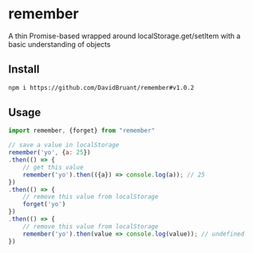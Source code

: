 # remember

A thin Promise-based wrapped around localStorage.get/setItem with a basic understanding of objects


## Install

```sh
npm i https://github.com/DavidBruant/remember#v1.0.2
```

## Usage

```js
import remember, {forget} from "remember"

// save a value in localStorage
remember('yo', {a: 25})
.then(() => {
    // get this value
    remember('yo').then(({a}) => console.log(a)); // 25
})
.then(() => {
    // remove this value from localStorage
    forget('yo')
})
.then(() => {
    // remove this value from localStorage
    remember('yo').then(value => console.log(value)); // undefined
})
```
